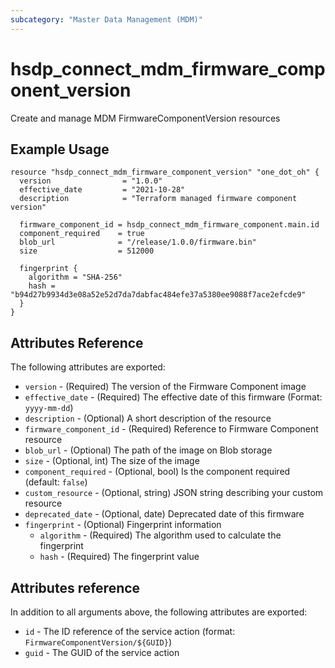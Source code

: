 ```yaml
---
subcategory: "Master Data Management (MDM)"
---
```


# hsdp_connect_mdm_firmware_component_version

Create and manage MDM FirmwareComponentVersion resources

## Example Usage

```hcl
resource "hsdp_connect_mdm_firmware_component_version" "one_dot_oh" {
  version                = "1.0.0"
  effective_date         = "2021-10-28"
  description            = "Terraform managed firmware component version"
  
  firmware_component_id = hsdp_connect_mdm_firmware_component.main.id
  component_required    = true
  blob_url              = "/release/1.0.0/firmware.bin"  
  size                  = 512000
  
  fingerprint {
    algorithm = "SHA-256"
    hash = "b94d27b9934d3e08a52e52d7da7dabfac484efe37a5380ee9088f7ace2efcde9"
  }
}
```

## Attributes Reference

The following attributes are exported:

* `version` - (Required) The version of the Firmware Component image
* `effective_date` - (Required) The effective date of this firmware (Format: `yyyy-mm-dd`)
* `description` - (Optional) A short description of the resource
* `firmware_component_id` - (Required) Reference to Firmware Component resource
* `blob_url` - (Optional) The path of the image on Blob storage 
* `size` - (Optional, int) The size of the image
* `component_required` - (Optional, bool) Is the component required (default: `false`)
* `custom_resource` - (Optional, string) JSON string describing your custom resource
* `deprecated_date` - (Optional, date) Deprecated date of this firmware
* `fingerprint` - (Optional) Fingerprint information
  * `algorithm` - (Required) The algorithm used to calculate the fingerprint
  * `hash` - (Required) The fingerprint value
## Attributes reference

In addition to all arguments above, the following attributes are exported:

* `id` - The ID reference of the service action (format: `FirmwareComponentVersion/${GUID}`)
* `guid` - The GUID of the service action
